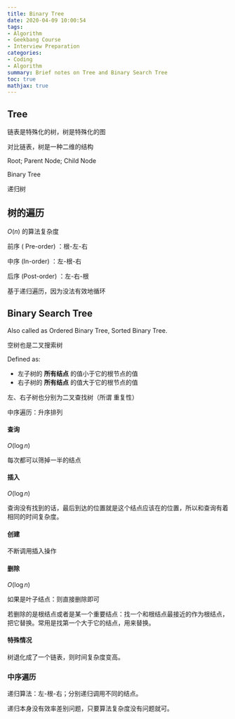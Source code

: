 ```yaml
---
title: Binary Tree
date: 2020-04-09 10:00:54
tags:
- Algorithm
- Geekbang Course
- Interview Preparation
categories:
- Coding
- Algorithm
summary: Brief notes on Tree and Binary Search Tree
toc: true
mathjax: true
---
```


## Tree

链表是特殊化的树，树是特殊化的图

对比链表，树是一种二维的结构

Root; Parent Node; Child Node

Binary Tree

递归树

## 树的遍历

$O(n)$ 的算法复杂度

前序 ( Pre-order) ：根-左-右

中序 (In-order) ：左-根-右

后序 (Post-order) ：左-右-根

基于递归遍历，因为没法有效地循环

## Binary Search Tree

Also called as Ordered Binary Tree, Sorted Binary Tree.

空树也是二叉搜索树

Defined as:

- 左子树的 **所有结点** 的值小于它的根节点的值
- 右子树的 **所有结点** 的值大于它的根节点的值

左、右子树也分别为二叉查找树（所谓 重复性）

中序遍历：升序排列

#### 查询

$O(\log n)$

每次都可以筛掉一半的结点

#### 插入

$O(\log n)$

查询没有找到的话，最后到达的位置就是这个结点应该在的位置，所以和查询有着相同的时间复杂度。

#### 创建

不断调用插入操作

#### 删除

$O(\log n)$

如果是叶子结点：则直接删除即可

若删除的是根结点或者是某一个重要结点：找一个和根结点最接近的作为根结点，把它替换。常用是找第一个大于它的结点，用来替换。

#### 特殊情况

树退化成了一个链表，则时间复杂度变高。

### 中序遍历

递归算法：左-根-右；分别递归调用不同的结点。

递归本身没有效率差别问题，只要算法复杂度没有问题就可。